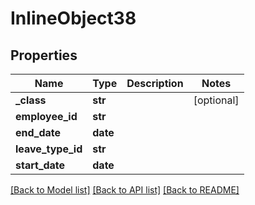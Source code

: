 # InlineObject38

## Properties
Name | Type | Description | Notes
------------ | ------------- | ------------- | -------------
**_class** | **str** |  | [optional] 
**employee_id** | **str** |  | 
**end_date** | **date** |  | 
**leave_type_id** | **str** |  | 
**start_date** | **date** |  | 

[[Back to Model list]](../README.md#documentation-for-models) [[Back to API list]](../README.md#documentation-for-api-endpoints) [[Back to README]](../README.md)


